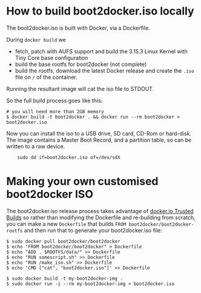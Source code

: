 How to build boot2docker.iso locally
================================

The boot2docker.iso is built with Docker, via a Dockerfile.

During `docker build` we
* fetch, patch with AUFS support and build the 3.15.3 Linux Kernel with Tiny Core base configuration
* build the base rootfs for boot2docker (not complete)
* build the rootfs, download the latest Docker release and create the `.iso` file on `/` of the container.

Running the resultant image will cat the iso file to STDOUT.

So the full build process goes like this:

```
# you will need more than 2GB memory
$ docker build -t boot2docker . && docker run --rm boot2docker > boot2docker.iso
```

Now you can install the iso to a USB drive, SD card, CD-Rom or hard-disk. The image contains
a Master Boot Record, and a partition table, so can be written to a raw device.

```
    sudo dd if=boot2docker.iso of=/dev/sdX
```

Making your own customised boot2docker ISO
==========================================

The boot2docker.iso release process takes advantage of
[docker.io Trusted Builds](https://index.docker.io/u/boot2docker/) so
rather than modifying the Dockerfile and re-building from scratch,
you can make a new ``Dockerfile`` that builds ``FROM boot2docker/boot2docker-rootfs``
and then run that to generate your boot2docker.iso file:


```
$ sudo docker pull boot2docker/boot2docker
$ echo "FROM boot2docker/boot2docker" > Dockerfile
$ echo "ADD . $ROOTFS/data/" >> Dockerfile
$ echo "RUN somescript.sh" >> Dockerfile
$ echo "RUN /make_iso.sh" >> Dockerfile
$ echo 'CMD ["cat", "boot2docker.iso"]' >> Dockerfile

$ sudo docker build -t my-boot2docker-img .
$ sudo docker run -i --rm my-boot2docker-img > boot2docker.iso

```
